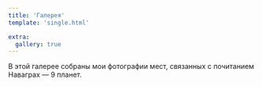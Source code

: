 ```yaml
---
title: 'Галерея'
template: 'single.html'

extra:
  gallery: true
---
```


В этой галерее собраны мои фотографии мест, связанных с почитанием Наваграх — 9 планет. 